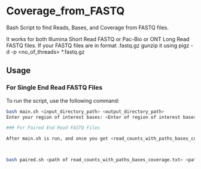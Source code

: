 # Coverage_from_FASTQ

Bash Script to find Reads, Bases, and Coverage from FASTQ files.

It works for both Illumina Short Read FASTQ or Pac-Bio or ONT Long Read FASTQ files.
If your FASTQ files are in format .fastq.gz   gunzip it using pigz -d -p <no_of_threads> *.fastq.gz
## Usage

### For Single End Read FASTQ Files

To run the script, use the following command:

```bash
bash main.sh <input_directory_path> <output_directory_path> 
Enter your region of interest bases: <Enter of region of interest bases>

### For Paired End Read FASTQ Files

After main.sh is run, and once you get <read_counts_with_paths_bases_coverage.txt> file, run the following script:



bash paired.sh <path of read_counts_with_paths_bases_coverage.txt> <path of paired_read_count_with_paths_bases_coverage.txt>


